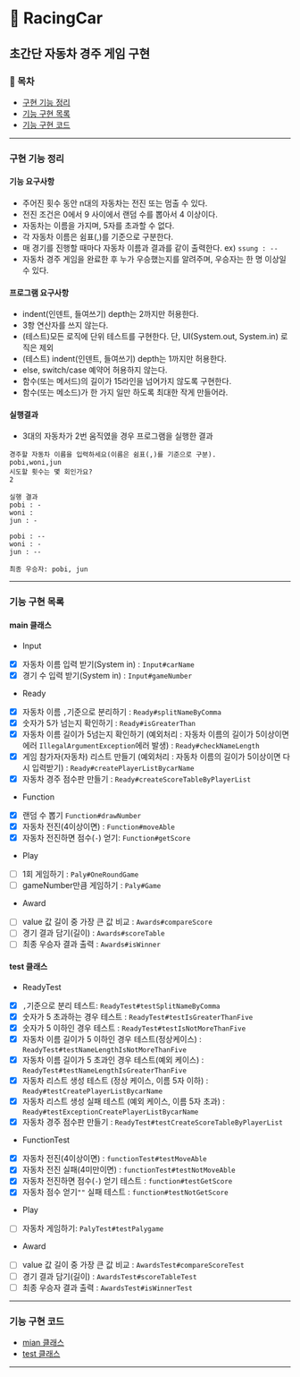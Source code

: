 🚗 RacingCar 
========================
초간단 자동차 경주 게임 구현
--------------------------

### 📌 목차
- [구현 기능 정리](#구현-기능-정리)
- [기능 구현 목록](#기능-구현-목록)
- [기능 구현 코드](#기능-구현-코드)

---

### 구현 기능 정리 
#### 기능 요구사항
- 주어진 횟수 동안 n대의 자동차는 전진 또는 멈출 수 있다. 
- 전진 조건은 0에서 9 사이에서 랜덤 수를 뽑아서 4 이상이다.
- 자동차는 이름을 가지며, 5자를 초과할 수 없다.
- 각 자동차 이름은 쉼표(,)를 기준으로 구분한다.
- 매 경기를 진행할 때마다 자동차 이름과 결과를 같이 출력한다. ex) `ssung : --`
- 자동차 경주 게임을 완료한 후 누가 우승했는지를 알려주며, 우승자는 한 명 이상일 수 있다.

#### 프로그램 요구사항
- indent(인덴트, 들여쓰기) depth는 2까지만 허용한다.
- 3항 연산자를 쓰지 않는다.
- (테스트)모든 로직에 단위 테스트를 구현한다. 단, UI(System.out, System.in) 로직은 제외
- (테스트) indent(인덴트, 들여쓰기) depth는 1까지만 허용한다.
- else, switch/case 예약어 허용하지 않는다.
- 함수(또는 메서드)의 길이가 15라인을 넘어가지 않도록 구현한다.
- 함수(또는 메소드)가 한 가지 일만 하도록 최대한 작게 만들어라.

#### 실행결과
- 3대의 자동차가 2번 움직였을 경우 프로그램을 실행한 결과
```text
경주할 자동차 이름을 입력하세요(이름은 쉼표(,)를 기준으로 구분).
pobi,woni,jun
시도할 횟수는 몇 회인가요?
2

실행 결과
pobi : -
woni : 
jun : -

pobi : --
woni : -
jun : --

최종 우승자: pobi, jun
```

---

### 기능 구현 목록
#### main 클래스
- Input
- [x] 자동차 이름 입력 받기(System in) : `Input#carName`
- [x] 경기 수 입력 받기(System in) : `Input#gameNumber`
- Ready
- [x] 자동차 이름 `,`기준으로 분리하기 : 
`Ready#splitNameByComma`
- [x] 숫자가 5가 넘는지 확인하기 : `Ready#isGreaterThan`
- [x] 자동차 이름 길이가 5넘는지 확인하기 (예외처리 : 자동차 이름의 길이가 5이상이면 에러 `IllegalArgumentException`에러 발생) : `Ready#checkNameLength`
- [x] 게임 참가자(자동차) 리스트 만들기 (예외처리 : 자동차 이름의 길이가 5이상이면 다시 입력받기) : `Ready#createPlayerListBycarName`
- [x] 자동차 경주 점수판 만들기 : `Ready#createScoreTableByPlayerList`
- Function
- [x] 랜덤 수 뽑기 `Function#drawNumber`
- [x] 자동차 전진(4이상이면) : `Function#moveAble` 
- [x] 자동차 전진하면 점수(`-`) 얻기: `Function#getScore`
- Play
- [ ] 1회 게임하기 : `Paly#OneRoundGame`
- [ ] gameNumber만큼 게임하기 : `Paly#Game`
- Award
- [ ] value 값 길이 중 가장 큰 값 비교 : 
`Awards#compareScore`
- [ ] 경기 결과 담기(길이) : `Awards#scoreTable`
- [ ] 최종 우승자 결과 출력 : `Awards#isWinner`

#### test 클래스
- ReadyTest
- [x] `,`기준으로 분리 테스트: `ReadyTest#testSplitNameByComma`
- [x] 숫자가 5 초과하는 경우 테스트 : `ReadyTest#testIsGreaterThanFive`
- [x] 숫자가 5 이하인 경우 테스트 : `ReadyTest#testIsNotMoreThanFive`
- [x] 자동차 이름 길이가 5 이하인 경우 테스트(정상케이스) : `ReadyTest#testNameLengthIsNotMoreThanFive`
- [x] 자동차 이름 길이가 5 초과인 경우 테스트(예외 케이스) : `ReadyTest#testNameLengthIsGreaterThanFive`
- [x] 자동차 리스트 생성 테스트 (정상 케이스, 이름 5자 이하) : `Ready#testCreatePlayerListBycarName`
- [x] 자동차 리스트 생성 실패 테스트 (예외 케이스, 이름 5자 초과) : `Ready#testExceptionCreatePlayerListBycarName`
- [x] 자동차 경주 점수판 만들기 : `ReadyTest#testCreateScoreTableByPlayerList`
- FunctionTest
- [x] 자동차 전진(4이상이면) : `functionTest#testMoveAble` 
- [x] 자동차 전진 실패(4미만이면) : `functionTest#testNotMoveAble`
- [x] 자동차 전진하면 점수(`-`) 얻기 테스트 : `function#testGetScore`
- [x] 자동차 점수 얻기`""` 실패 테스트 : `function#testNotGetScore`
- Play
- [ ] 자동차 게임하기: `PalyTest#testPalygame`
- Award
- [ ] value 값 길이 중 가장 큰 값 비교 : `AwardsTest#compareScoreTest`
- [ ] 경기 결과 담기(길이) : `AwardsTest#scoreTableTest`
- [ ] 최종 우승자 결과 출력 : `AwardsTest#isWinnerTest`

---

### 기능 구현 코드
- [mian 클래스][M]
- [test 클래스][T]

---

[M]:https://github.com/Data-ssung/java-racingcar/tree/ssungwork/src/main/java/racingCar
[T]:https://github.com/Data-ssung/java-racingcar/tree/ssungwork/src/test/java/racingCar
